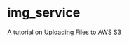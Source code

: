 # img_service

A tutorial on [Uploading Files to AWS S3](https://stackabuse.com/uploading-files-to-aws-s3-with-node-js/)
